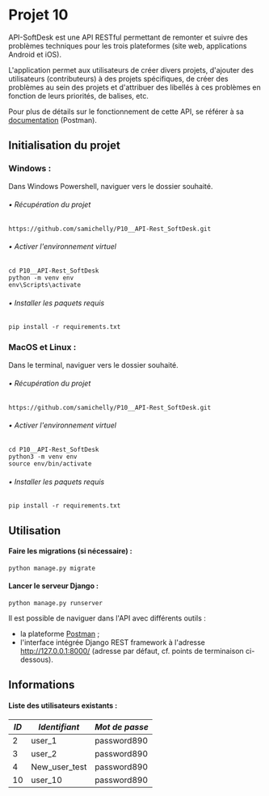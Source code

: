 # Projet 10

API-SoftDesk est une API RESTful permettant de remonter et suivre des problèmes 
techniques pour les trois plateformes (site web, applications Android et iOS).

L'application permet aux utilisateurs de créer divers projets, 
d'ajouter des utilisateurs (contributeurs) à des projets spécifiques, 
de créer des problèmes au sein des projets et d'attribuer des libellés 
à ces problèmes en fonction de leurs priorités, de balises, etc.

Pour plus de détails sur le fonctionnement de cette API, se référer à sa 
[documentation](https://documenter.getpostman.com/view/29787301/2s9YXfc47N) (Postman).


## Initialisation du projet

### Windows :
Dans Windows Powershell, naviguer vers le dossier souhaité.
###### • Récupération du projet

```
https://github.com/samichelly/P10__API-Rest_SoftDesk.git
```

###### • Activer l'environnement virtuel

```
cd P10__API-Rest_SoftDesk 
python -m venv env 
env\Scripts\activate
```

###### • Installer les paquets requis

```
pip install -r requirements.txt
```


### MacOS et Linux :
Dans le terminal, naviguer vers le dossier souhaité.
###### • Récupération du projet
```
https://github.com/samichelly/P10__API-Rest_SoftDesk.git
```

###### • Activer l'environnement virtuel
```
cd P10__API-Rest_SoftDesk 
python3 -m venv env 
source env/bin/activate
```

###### • Installer les paquets requis
```
pip install -r requirements.txt
```

## Utilisation

#### Faire les migrations (si nécessaire) :

```
python manage.py migrate
```

#### Lancer le serveur Django :

```
python manage.py runserver
```

Il est possible de naviguer dans l'API avec différents outils :

- la plateforme [Postman](https://www.postman.com/) ;
- l'interface intégrée Django REST framework à l'adresse http://127.0.0.1:8000/ (adresse par défaut, cf. points de terminaison ci-dessous).

## Informations

#### Liste des utilisateurs existants :

| *ID* | *Identifiant* | *Mot de passe* |
|------|---------------|----------------|
| 2    | user_1        | password890    |
| 3    | user_2        | password890    |
| 4    | New_user_test | password890    |
| 10   | user_10       | password890    |
